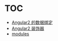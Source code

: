 # TOC

* [Angular2 的数据绑定](Angular2的数据绑定.md)
* [Angular2 装饰器](Angular2装饰器.md)
* [modules](modules.md)
